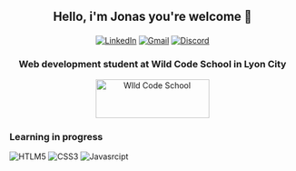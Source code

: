 ## <p align="center">Hello, i'm Jonas you're welcome 👋</p>

<p align="center"><a href="https://www.linkedin.com/in/jonas-jallet-88a560184" rel="nofollow"><img alt="LinkedIn" src="https://img.shields.io/badge/LinkedIn-0077B5?style=for-the-badge&logo=linkedin&logoColor=white" style="max-width: 100%;"></a>
<a href="mailto:jonas.jallet@gmail.com"><img src="https://img.shields.io/badge/Gmail-D14836?style=for-the-badge&logo=gmail&logoColor=white" alt="Gmail" style="max-width: 100%;"></a>
<a href="https://discordapp.com/users/160507796633157633"><img src="https://img.shields.io/badge/Discord-7289DA?style=for-the-badge&logo=discord&logoColor=white" alt="Discord" style="max-width: 100%;"></a></p>




### <p align="center">Web development student at Wild Code School in Lyon City</p>
<p align="center"><a href="https://www.wildcodeschool.com/"><img src="https://www.wildcodeschool.com/static/imgs/logo.png" width="200" height="68" align="center" alt="WIld Code School"></a></p>


### Learning in progress
<img src="https://img.shields.io/badge/HTML5-E34F26?style=for-the-badge&logo=html5&logoColor=white" alt="HTLM5"> <img src="https://img.shields.io/badge/CSS3-1572B6?style=for-the-badge&logo=css3&logoColor=white" alt="CSS3"> <img src="https://img.shields.io/badge/JavaScript-F7DF1E?style=for-the-badge&logo=javascript&logoColor=black" alt="Javasrcipt">




